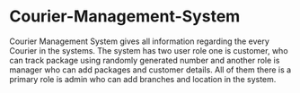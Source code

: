 # Courier-Management-System

Courier Management System gives all information regarding the every Courier in the systems.
The system has two user role one is customer, who can track package using randomly generated number and another role is manager who can add packages and customer details.
All of them there is a primary role is admin who can add branches and location in the system.
